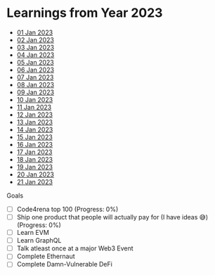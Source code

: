 # Learnings from Year 2023

-   [01 Jan 2023](https://github.com/therealharpaljadeja/TIL-2023/blob/main/01-01-23.md)
-   [02 Jan 2023](https://github.com/therealharpaljadeja/TIL-2023/blob/main/02-01-23.md)
-   [03 Jan 2023](https://github.com/therealharpaljadeja/TIL-2023/blob/main/03-01-23.md)
-   [04 Jan 2023](https://github.com/therealharpaljadeja/TIL-2023/blob/main/04-01-23.md)
-   [05 Jan 2023](https://github.com/therealharpaljadeja/TIL-2023/blob/main/05-01-23.md)
-   [06 Jan 2023](https://github.com/therealharpaljadeja/TIL-2023/blob/main/06-01-23.md)
-   [07 Jan 2023](https://github.com/therealharpaljadeja/TIL-2023/blob/main/07-01-23.md)
-   [08 Jan 2023](https://github.com/therealharpaljadeja/TIL-2023/blob/main/08-01-23.md)
-   [09 Jan 2023](https://github.com/therealharpaljadeja/TIL-2023/blob/main/09-01-23.md)
-   [10 Jan 2023](https://github.com/therealharpaljadeja/TIL-2023/blob/main/10-01-23.md)
-   [11 Jan 2023](https://github.com/therealharpaljadeja/TIL-2023/blob/main/11-01-23.md)
-   [12 Jan 2023](https://github.com/therealharpaljadeja/TIL-2023/blob/main/12-01-23.md)
-   [13 Jan 2023](https://github.com/therealharpaljadeja/TIL-2023/blob/main/13-01-23.md)
-   [14 Jan 2023](https://github.com/therealharpaljadeja/TIL-2023/blob/main/14-01-23.md)
-   [15 Jan 2023](https://github.com/therealharpaljadeja/TIL-2023/blob/main/15-01-23.md)
-   [16 Jan 2023](https://github.com/therealharpaljadeja/TIL-2023/blob/main/16-01-23.md)
-   [17 Jan 2023](https://github.com/therealharpaljadeja/TIL-2023/blob/main/17-01-23.md)
-   [18 Jan 2023](https://github.com/therealharpaljadeja/TIL-2023/blob/main/18-01-23.md)
-   [19 Jan 2023](https://github.com/therealharpaljadeja/TIL-2023/blob/main/19-01-23.md)
-   [20 Jan 2023](https://github.com/therealharpaljadeja/TIL-2023/blob/main/20-01-23.md)
-   [21 Jan 2023](https://github.com/therealharpaljadeja/TIL-2023/blob/main/21-01-23.md)

Goals

-   [ ] Code4rena top 100 (Progress: 0%)
-   [ ] Ship one product that people will actually pay for (I have ideas 😅) (Progress: 0%)
-   [ ] Learn EVM
-   [ ] Learn GraphQL
-   [ ] Talk atleast once at a major Web3 Event
-   [ ] Complete Ethernaut
-   [ ] Complete Damn-Vulnerable DeFi
